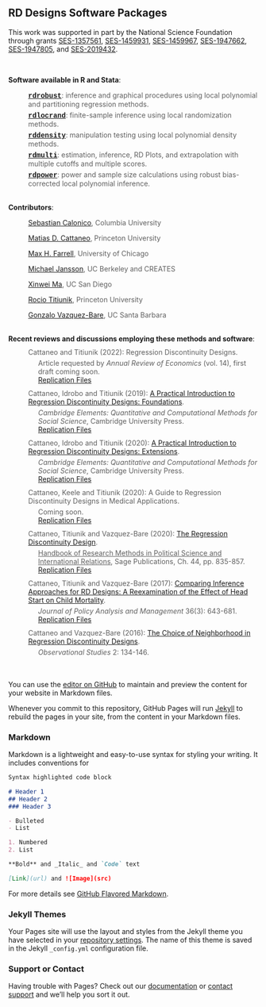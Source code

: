 ## RD Designs Software Packages

This work was supported in part by the National Science Foundation through grants [SES-1357561](https://www.nsf.gov/awardsearch/showAward?AWD_ID=1357561), [SES-1459931](https://www.nsf.gov/awardsearch/showAward?AWD_ID=1459931), [SES-1459967](https://www.nsf.gov/awardsearch/showAward?AWD_ID=1459967), [SES-1947662](https://www.nsf.gov/awardsearch/showAward?AWD_ID=1947662), [SES-1947805](https://www.nsf.gov/awardsearch/showAward?AWD_ID=1947805), and [SES-2019432](https://www.nsf.gov/awardsearch/showAward?AWD_ID=2019432).

<br>

<b>Software available in R and Stata</b>:<br>

<blockquote style="margin:5px 0px 0px 40px;border:none;padding:0px">
<b><font face="courier new, monospace"><a href="https://sites.google.com/site/rdpackages/rdrobust">rdrobust</a></font></b>: inference and graphical procedures using local polynomial and partitioning regression methods.
</blockquote>

<blockquote style="margin:5px 0px 0px 40px;border:none;padding:0px">
<b><font face="courier new, monospace"><a href="https://sites.google.com/site/rdpackages/rdlocrand">rdlocrand</a></font></b>: finite-sample inference using local randomization methods.
</blockquote>

<blockquote style="margin:5px 0px 0px 40px;border:none;padding:0px">
<b><font face="courier new, monospace"><a href="https://sites.google.com/site/rdpackages/rddensity">rddensity</a></font></b>: manipulation testing using local polynomial density methods.
</blockquote>

<blockquote style="margin:5px 0px 0px 40px;border:none;padding:0px">
<b><font face="courier new, monospace"><a href="https://sites.google.com/site/rdpackages/rdmulti">rdmulti</a></font></b>: estimation, inference, RD Plots, and extrapolation with multiple cutoffs and multiple scores.
</blockquote>

<blockquote style="margin:5px 0px 0px 40px;border:none;padding:0px">
<b><font face="courier new, monospace"><a href="https://sites.google.com/site/rdpackages/rdpower">rdpower</a></font></b>: power and sample size calculations using robust bias-corrected local polynomial inference.
</blockquote>

<br>

<b>Contributors</b>:
<blockquote style="margin:5px 0px 0px 40px;border:none;padding:0px">

<a href="https://sites.google.com/site/scalonico" target="_blank">Sebastian Calonico</a>, Columbia University<br>

<a href="https://cattaneo.princeton.edu" target="_blank">Matias D. Cattaneo</a>, Princeton University<br>

<a href="https://maxhfarrell.com/" target="_blank">Max H. Farrell</a>, University of Chicago<br>

<a href="http://www.econ.berkeley.edu/~mjansson/index.html" target="_blank">Michael Jansson</a>, UC Berkeley and CREATES<br>

<a href="https://sites.google.com/view/xinweima" target="_blank">Xinwei Ma</a>, UC San Diego<br>

<a href="https://scholar.princeton.edu/titiunik" target="_blank">Rocio Titiunik</a>, Princeton University<br>

<a href="https://sites.google.com/site/gvazquezbare" target="_blank">Gonzalo Vazquez-Bare</a>, UC Santa Barbara<br>
</blockquote>

<br>
<b>Recent reviews and discussions employing these methods and software</b>:

<blockquote style="margin:10px 0px 0px 40px;border:none;padding:0px">
Cattaneo and Titiunik (2022): Regression Discontinuity Designs.
<blockquote style="margin:5px 0px 0px 20px;border:none;padding:0px">
Article requested by <i>Annual Review of Economics</i> (vol. 14), first draft coming soon.<br>
<a href="https://sites.google.com/site/rdpackages/replication/cit-2019-cup">Replication Files</a></blockquote>
</blockquote>


<blockquote style="margin:10px 0px 0px 40px;border:none;padding:0px">
Cattaneo, Idrobo and Titiunik (2019): <a href="https://cattaneo.princeton.edu/books/Cattaneo-Idrobo-Titiunik_2019_CUP-Vol1.pdf" target="_blank">A Practical Introduction to Regression Discontinuity Designs: Foundations</a>.
<blockquote style="margin:5px 0px 0px 20px;border:none;padding:0px">
<i>Cambridge Elements: Quantitative and Computational Methods for Social Science</i>, Cambridge University Press.<br>
<a href="https://sites.google.com/site/rdpackages/replication/cit-2019-cup">Replication Files</a></blockquote>
</blockquote>

<blockquote style="margin:10px 0px 0px 40px;border:none;padding:0px">
Cattaneo, Idrobo and Titiunik (2020): <a href="https://cattaneo.princeton.edu/books/Cattaneo-Idrobo-Titiunik_2018_CUP-Vol2.pdf" target="_blank">A Practical Introduction to Regression Discontinuity Designs: Extensions</a>.
<blockquote style="margin:5px 0px 0px 20px;border:none;padding:0px">
<i>Cambridge Elements: Quantitative and Computational Methods for Social Science</i>, Cambridge University Press.<br>
<a href="https://sites.google.com/site/rdpackages/replication/cit-2019-cup">Replication Files</a></blockquote>
</blockquote>

<blockquote style="margin:10px 0px 0px 40px;border:none;padding:0px">
Cattaneo, Keele and Titiunik (2020): A Guide to Regression Discontinuity Designs in Medical Applications.
<blockquote style="margin:5px 0px 0px 20px;border:none;padding:0px">
Coming soon.<br>
<a href="https://sites.google.com/site/rdpackages/replication/cit-2019-cup">Replication Files</a></blockquote>
</blockquote>

<blockquote style="margin:10px 0px 0px 40px;border:none;padding:0px">
Cattaneo, Titiunik and Vazquez-Bare (2020): <a href="https://cattaneo.princeton.edu/papers/Cattaneo-Titiunik-VazquezBare_2020_Sage.pdf" target="_blank">The Regression Discontinuity Design</a>.
<blockquote style="margin:5px 0px 0px 20px;border:none;padding:0px"><u>
Handbook of Research Methods in Political Science and International Relations</u>, Sage Publications, Ch. 44, pp. 835-857.<br>
<a href="https://sites.google.com/site/rdpackages/replication/ctv-2020-sage">Replication Files</a></blockquote>
</blockquote>

<blockquote style="margin:10px 0px 0px 40px;border:none;padding:0px">
Cattaneo, Titiunik and Vazquez-Bare (2017): <a href="https://sites.google.com/site/rdpackages/rdlocrand/Cattaneo-Titiunik-VazquezBare_2017_JPAM.pdf?attredirects=0" target="_blank">Comparing Inference Approaches for RD Designs: A Reexamination of the Effect of Head Start on Child Mortality</a>.
<blockquote style="margin:5px 0px 0px 20px;border:none;padding:0px">
<i>Journal of Policy Analysis and Management</i> 36(3): 643-681.<br>
<a href="https://sites.google.com/site/rdpackages/replication/ctv-2017-jpam">Replication Files</a></blockquote>
</blockquote>

<blockquote style="margin:10px 0px 0px 40px;border:none;padding:0px">
Cattaneo and Vazquez-Bare (2016): <a href="https://sites.google.com/site/rdpackages/Cattaneo-VazquezBare_2016_ObsStud.pdf?attredirects=0" target="_blank">The Choice of Neighborhood in Regression Discontinuity Designs</a>.
<blockquote style="margin:5px 0px 0px 20px;border:none;padding:0px">
<i>Observational Studies</i> 2: 134-146.
</blockquote>
</blockquote>

<br>
<br>




You can use the [editor on GitHub](https://github.com/rdpackages/rdpackages.github.io/edit/master/index.md) to maintain and preview the content for your website in Markdown files.

Whenever you commit to this repository, GitHub Pages will run [Jekyll](https://jekyllrb.com/) to rebuild the pages in your site, from the content in your Markdown files.

### Markdown

Markdown is a lightweight and easy-to-use syntax for styling your writing. It includes conventions for

```markdown
Syntax highlighted code block

# Header 1
## Header 2
### Header 3

- Bulleted
- List

1. Numbered
2. List

**Bold** and _Italic_ and `Code` text

[Link](url) and ![Image](src)
```

For more details see [GitHub Flavored Markdown](https://guides.github.com/features/mastering-markdown/).

### Jekyll Themes

Your Pages site will use the layout and styles from the Jekyll theme you have selected in your [repository settings](https://github.com/rdpackages/rdpackages.github.io/settings). The name of this theme is saved in the Jekyll `_config.yml` configuration file.

### Support or Contact

Having trouble with Pages? Check out our [documentation](https://docs.github.com/categories/github-pages-basics/) or [contact support](https://github.com/contact) and we’ll help you sort it out.
